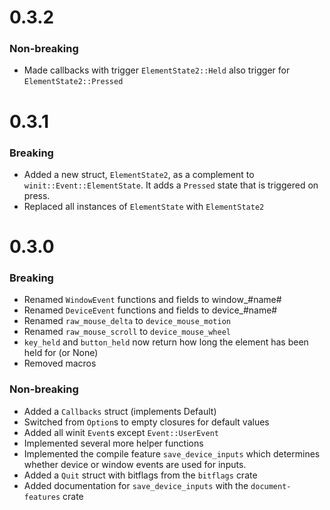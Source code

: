 # 0.3.2

### Non-breaking

- Made callbacks with trigger `ElementState2::Held` also trigger for `ElementState2::Pressed`

# 0.3.1

### Breaking

- Added a new struct, `ElementState2`, as a complement to `winit::Event::ElementState`.
    It adds a `Pressed` state that is triggered on press.
- Replaced all instances of `ElementState` with `ElementState2`

# 0.3.0

### Breaking

- Renamed `WindowEvent` functions and fields to window_#name#
- Renamed `DeviceEvent` functions and fields to device_#name#
- Renamed `raw_mouse_delta` to `device_mouse_motion`
- Renamed `raw_mouse_scroll` to `device_mouse_wheel`
- `key_held` and `button_held` now return how long the element has been held for (or None)
- Removed macros

### Non-breaking

- Added a `Callbacks` struct (implements Default)
- Switched from `Option`s to empty closures for default values
- Added all winit `Event`s except `Event::UserEvent`
- Implemented several more helper functions
- Implemented the compile feature `save_device_inputs`
which determines whether device or window events are used for inputs.
- Added a `Quit` struct with bitflags from the `bitflags` crate
- Added documentation for `save_device_inputs` with the `document-features` crate
